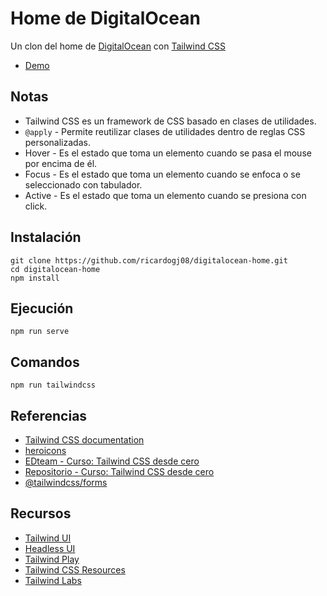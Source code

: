 # Home de DigitalOcean

Un clon del home de [DigitalOcean](https://web.archive.org/web/20220122003333/https://www.digitalocean.com/) con [Tailwind CSS](https://tailwindcss.com/)

* [Demo](https://ricardogj08.github.io/digitalocean-home/)

## Notas

* Tailwind CSS es un framework de CSS basado en clases de utilidades.
* `@apply` - Permite reutilizar clases de utilidades dentro de reglas CSS personalizadas.
* Hover - Es el estado que toma un elemento cuando se pasa el mouse por encima de él.
* Focus - Es el estado que toma un elemento cuando se enfoca o se seleccionado con tabulador.
* Active - Es el estado que toma un elemento cuando se presiona con click.

## Instalación

    git clone https://github.com/ricardogj08/digitalocean-home.git
    cd digitalocean-home
    npm install

## Ejecución

    npm run serve

## Comandos

    npm run tailwindcss

## Referencias

* [Tailwind CSS documentation](https://tailwindcss.com/docs/installation)
* [heroicons](https://heroicons.com/)
* [EDteam - Curso: Tailwind CSS desde cero](https://ed.team/cursos/tailwind)
* [Repositorio - Curso: Tailwind CSS desde cero](https://github.com/edteamlat/curso-tailwind-css-desde-cero)
* [@tailwindcss/forms](https://github.com/tailwindlabs/tailwindcss-forms)

## Recursos

* [Tailwind UI](https://tailwindui.com/)
* [Headless UI](https://headlessui.com/)
* [Tailwind Play](https://play.tailwindcss.com/)
* [Tailwind CSS Resources](https://tailwindcss.com/resources)
* [Tailwind Labs](https://www.youtube.com/c/TailwindLabs)
